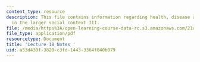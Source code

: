 ```yaml
---
content_type: resource
description: This file contains information regarding health, disease and healing
  in the larger social context III.
file: /media/https%3A/open-learning-course-data-rc.s3.amazonaws.com/21a-215-disease-and-health-culture-society-and-ethics-spring-2012/a53d430f3828c3fd14433364f040b079_MIT21A_215S12_lecture_18.pdf
file_type: application/pdf
resourcetype: Document
title: 'Lecture 18 Notes '
uid: a53d430f-3828-c3fd-1443-3364f040b079
---
```

